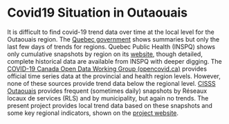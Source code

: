 Covid19 Situation in Outaouais
==============================

It is difficult to find covid-19 trend data over time at the local level for the Outaouais region. The [Quebec government](https://www.quebec.ca/en/health/health-issues/a-z/2019-coronavirus/situation-coronavirus-in-quebec/) shows summaries but only the last few days of trends for regions. Quebec Public Health (INSPQ) shows only cumulative snapshots by region on its [website](https://www.inspq.qc.ca/covid-19/donnees), though detailed, complete historical data are available from INSPQ with deeper digging. The [COVID-19 Canada Open Data Working Group (opencovid.ca)](https://opencovid.ca/) provides official time series data at the provincial and health region levels. However, none of these sources provide trend data below the regional level. [CISSS Outaouais](https://cisss-outaouais.gouv.qc.ca/language/en/covid19-en/) provides frequent (sometimes daily) snapshots by Réseaux locaux de services (RLS) and by municipality, but again no trends. The present project provides local trend data based on these snapshots and some key regional indicators, shown on the [project website](https://timothoms.github.io/covid19Outaouais/).
